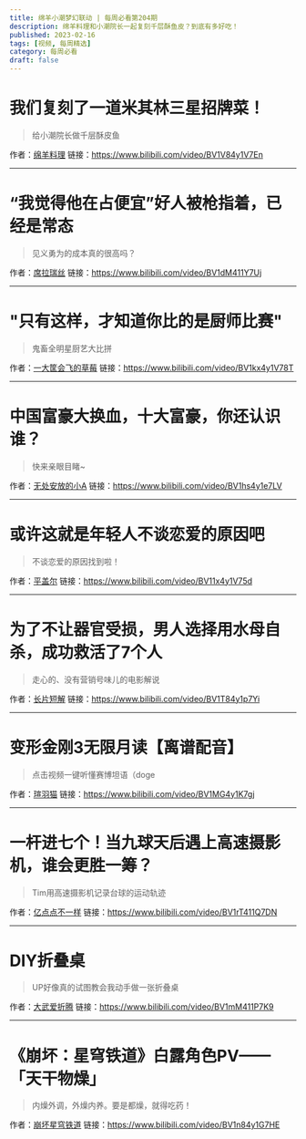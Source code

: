 ```yaml
---
title: 绵羊小潮梦幻联动 | 每周必看第204期
description: 绵羊料理和小潮院长一起复刻千层酥鱼皮？到底有多好吃！
published: 2023-02-16
tags: [视频, 每周精选]
category: 每周必看
draft: false
---
```


# 我们复刻了一道米其林三星招牌菜！
> 给小潮院长做千层酥皮鱼

作者：[绵羊料理](https://space.bilibili.com/18202105)
链接：https://www.bilibili.com/video/BV1V84y1V7En

---

# “我觉得他在占便宜”好人被枪指着，已经是常态
> 见义勇为的成本真的很高吗？

作者：[席拉瑞丝](https://space.bilibili.com/1654470)
链接：https://www.bilibili.com/video/BV1dM411Y7Uj

---

# "只有这样，才知道你比的是厨师比赛"
> 鬼畜全明星厨艺大比拼

作者：[一大筐会飞的草莓](https://space.bilibili.com/36438715)
链接：https://www.bilibili.com/video/BV1kx4y1V78T

---

# 中国富豪大换血，十大富豪，你还认识谁？
> 快来亲眼目睹~

作者：[无处安放的小A](https://space.bilibili.com/596866446)
链接：https://www.bilibili.com/video/BV1hs4y1e7LV

---

# 或许这就是年轻人不谈恋爱的原因吧
> 不谈恋爱的原因找到啦！

作者：[平盖尔](https://space.bilibili.com/393065627)
链接：https://www.bilibili.com/video/BV11x4y1V75d

---

# 为了不让器官受损，男人选择用水母自杀，成功救活了7个人
> 走心的、没有营销号味儿的电影解说

作者：[长片短解](https://space.bilibili.com/604710494)
链接：https://www.bilibili.com/video/BV1T84y1p7Yi

---

# 变形金刚3无限月读【离谱配音】
> 点击视频一键听懂赛博坦语（doge

作者：[瑄羽猫](https://space.bilibili.com/431233688)
链接：https://www.bilibili.com/video/BV1MG4y1K7gj

---

# 一杆进七个！当九球天后遇上高速摄影机，谁会更胜一筹？
> Tim用高速摄影机记录台球的运动轨迹

作者：[亿点点不一样](https://space.bilibili.com/407054668)
链接：https://www.bilibili.com/video/BV1rT411Q7DN

---

# DIY折叠桌
> UP好像真的试图教会我动手做一张折叠桌

作者：[大武爱折腾](https://space.bilibili.com/1314970733)
链接：https://www.bilibili.com/video/BV1mM411P7K9

---

# 《崩坏：星穹铁道》白露角色PV——「天干物燥」
> 内燥外调，外燥内养。要是都燥，就得吃药！

作者：[崩坏星穹铁道](https://space.bilibili.com/1340190821)
链接：https://www.bilibili.com/video/BV1n84y1G7HE

